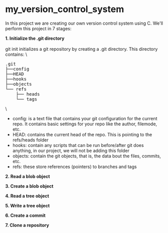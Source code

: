 # my_version_control_system

In this project we are creating our own version control system using C. We'll perform this project in 7 stages:

**1. Initialize the .git directory**\
\
git init initializes a git repository by creating a .git directory. This directory contains:
\
<pre>
.git
├──config
├──HEAD
├──hooks
├──objects
└── refs
    ├── heads
    └── tags
</pre>
\
- config: is a text file that contains your git configuration for the current repo. It contains basic settings for your repo like the author, filemode, etc.
- HEAD: contains the current head of the repo. This is pointing to the refs/heads folder
- hooks: contain any scripts that can be run before/after git does anything, in our project, we will not be adding this folder
- objects: contain the git objects, that is, the data bout the files, commits, etc. 
- refs: these store references (pointers) to branches and tags


**2. Read a blob object**


**3. Create a blob object**


**4. Read a tree object**


**5. Write a tree object**


**6. Create a commit**


**7. Clone a repository**


